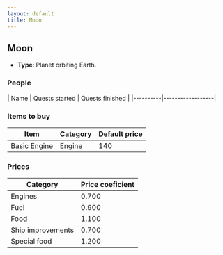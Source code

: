 ```yaml
---
layout: default
title: Moon
---
```


## Moon
* **Type**: Planet orbiting Earth.
### People
| Name | Quests started | Quests finished |
|----------|------------------|
### Items to buy
| Item | Category | Default price |
|----------|------|------------|
| [Basic Engine](/items/Basic_Engine) | Engine | 140 |
### Prices
| Category | Price coeficient |
|----------|------------------|
| Engines | 0.700 |
| Fuel | 0.900 |
| Food | 1.100 |
| Ship improvements | 0.700 |
| Special food | 1.200 |
